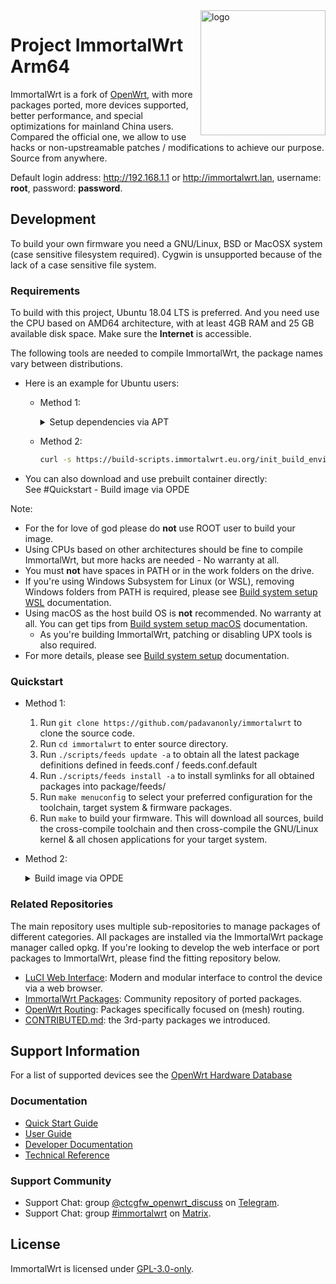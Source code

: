 <img src="https://avatars.githubusercontent.com/u/53193414?s=200&v=4" alt="logo" width="200" height="200" align="right">

# Project ImmortalWrt Arm64

ImmortalWrt is a fork of [OpenWrt](https://openwrt.org), with more packages ported, more devices supported, better performance, and special optimizations for mainland China users.<br/>
Compared the official one, we allow to use hacks or non-upstreamable patches / modifications to achieve our purpose. Source from anywhere.

Default login address: http://192.168.1.1 or http://immortalwrt.lan, username: __root__, password: __password__.

## Development
To build your own firmware you need a GNU/Linux, BSD or MacOSX system (case sensitive filesystem required). Cygwin is unsupported because of the lack of a case sensitive file system.<br/>

  ### Requirements
  To build with this project, Ubuntu 18.04 LTS is preferred. And you need use the CPU based on AMD64 architecture, with at least 4GB RAM and 25 GB available disk space. Make sure the __Internet__ is accessible.

  The following tools are needed to compile ImmortalWrt, the package names vary between distributions.

  - Here is an example for Ubuntu users:<br/>
    - Method 1:
      <details>
        <summary>Setup dependencies via APT</summary>

        ```bash
        sudo apt update -y
        sudo apt full-upgrade -y
        sudo apt install -y ack antlr3 asciidoc autoconf automake autopoint binutils bison build-essential \
          bzip2 ccache cmake cpio curl device-tree-compiler ecj fastjar flex gawk gettext gcc-multilib g++-multilib \
          git gperf haveged help2man intltool lib32gcc1 libc6-dev-i386 libelf-dev libglib2.0-dev libgmp3-dev libltdl-dev \
          libmpc-dev libmpfr-dev libncurses5-dev libncursesw5 libncursesw5-dev libreadline-dev libssl-dev libtool lrzsz \
          mkisofs msmtp nano ninja-build p7zip p7zip-full patch pkgconf python2.7 python3 python3-pip python3-ply \
          python-docutils qemu-utils re2c rsync scons squashfs-tools subversion swig texinfo uglifyjs upx-ucl unzip \
          vim wget xmlto xxd zlib1g-dev
        ```
      </details>
    - Method 2:
      ```bash
      curl -s https://build-scripts.immortalwrt.eu.org/init_build_environment.sh | sudo bash
      ```

  - You can also download and use prebuilt container directly:<br/>
    See #Quickstart - Build image via OPDE

  Note:
  - For the for love of god please do __not__ use ROOT user to build your image.
  - Using CPUs based on other architectures should be fine to compile ImmortalWrt, but more hacks are needed - No warranty at all.
  - You must __not__ have spaces in PATH or in the work folders on the drive.
  - If you're using Windows Subsystem for Linux (or WSL), removing Windows folders from PATH is required, please see [Build system setup WSL](https://openwrt.org/docs/guide-developer/build-system/wsl) documentation.
  - Using macOS as the host build OS is __not__ recommended. No warranty at all. You can get tips from [Build system setup macOS](https://openwrt.org/docs/guide-developer/build-system/buildroot.exigence.macosx) documentation.
    - As you're building ImmortalWrt, patching or disabling UPX tools is also required.
  - For more details, please see [Build system setup](https://openwrt.org/docs/guide-developer/build-system/install-buildsystem) documentation.

  ### Quickstart
  - Method 1:
    1. Run `git clone https://github.com/padavanonly/immortalwrt` to clone the source code.
    2. Run `cd immortalwrt` to enter source directory.
    3. Run `./scripts/feeds update -a` to obtain all the latest package definitions defined in feeds.conf / feeds.conf.default
    4. Run `./scripts/feeds install -a` to install symlinks for all obtained packages into package/feeds/
    5. Run `make menuconfig` to select your preferred configuration for the toolchain, target system & firmware packages.
    6. Run `make` to build your firmware. This will download all sources, build the cross-compile toolchain and then cross-compile the GNU/Linux kernel & all chosen applications for your target system.

  - Method 2:
    <details>
      <summary>Build image via OPDE</summary>

      - Pull the prebuilt container:
        ```bash
        docker pull immortalwrt/opde:base
        # docker run --rm -it immortalwrt/opde:base
        ```

      - For Linux User:
        ```bash
        git clone -b <branch> --single-branch https://github.com/immortalwrt/immortalwrt && cd immortalwrt
        docker run --rm -it \
            -v $PWD:/openwrt \
          immortalwrt/opde:base zsh
        ./scripts/feeds update -a && ./scripts/feeds install -a
        ```

      - For Windows User:
        1. Create a volume 'immortalwrt' and clone ImmortalWrt source into volume.
          ```bash
          docker run --rm -it -v immortalwrt:/openwrt immortalwrt/opde:base git clone -b <branch> --single-branch https://github.com/immortalwrt/immortalwrt .
          ```
        2. Enter docker container and update feeds.
          ```bash
          docker run --rm -it -v immortalwrt:/openwrt immortalwrt/opde:base
          ./scripts/feeds update -a && ./scripts/feeds install -a
          ```
        - Tips: ImmortalWrt source code can not be cloned into NTFS filesystem (symbol link problem during compilation), but docker volume is fine.

      - Proxy Support:
        ```bash
        docker run --rm -it \
          -e   all_proxy=http://example.com:1081 \
          -e  http_proxy=http://example.com:1081 \
          -e https_proxy=http://example.com:1081 \
          -e   ALL_PROXY=http://example.com:1081 \
          -e  HTTP_PROXY=http://example.com:1081 \
          -e HTTPS_PROXY=http://example.com:1081 \
          -v $PWD:/openwrt \
          immortalwrt/opde:base zsh
        ```

        > Recommand `http` rather `socks5` protocol
        >
        > IP can not be `localhost` or `127.0.0.1`

      - For Windows User, binary is still in volume. It can be copied to outside via followed command:
        ```bash
        docker run --rm -v <D:\path\to\dir>:/dst -v openwrt:/openwrt -w /dst immortalwrt:base cp /openwrt/bin /dst
        ```
        > Make sure `D:\path\to\dir` has been appended in [File Sharing](https://docs.docker.com/docker-for-windows/#file-sharing).

    </details>

  ### Related Repositories
  The main repository uses multiple sub-repositories to manage packages of different categories. All packages are installed via the ImmortalWrt package manager called opkg. If you're looking to develop the web interface or port packages to ImmortalWrt, please find the fitting repository below.
  - [LuCI Web Interface](https://github.com/immortalwrt/luci): Modern and modular interface to control the device via a web browser.
  - [ImmortalWrt Packages](https://github.com/immortalwrt/packages): Community repository of ported packages.
  - [OpenWrt Routing](https://github.com/openwrt/routing): Packages specifically focused on (mesh) routing.
  - [CONTRIBUTED.md](https://github.com/immortalwrt/immortalwrt/blob/master/CONTRIBUTED.md): the 3rd-party packages we introduced.

## Support Information
For a list of supported devices see the [OpenWrt Hardware Database](https://openwrt.org/supported_devices)
  ### Documentation
  - [Quick Start Guide](https://openwrt.org/docs/guide-quick-start/start)
  - [User Guide](https://openwrt.org/docs/guide-user/start)
  - [Developer Documentation](https://openwrt.org/docs/guide-developer/start)
  - [Technical Reference](https://openwrt.org/docs/techref/start)

  ### Support Community
  - Support Chat: group [@ctcgfw_openwrt_discuss](https://t.me/ctcgfw_openwrt_discuss) on [Telegram](https://telegram.org/).
  - Support Chat: group [#immortalwrt](https://matrix.to/#/#immortalwrt:matrix.org) on [Matrix](https://matrix.org/).

## License
ImmortalWrt is licensed under [GPL-3.0-only](https://spdx.org/licenses/GPL-3.0-only.html).
